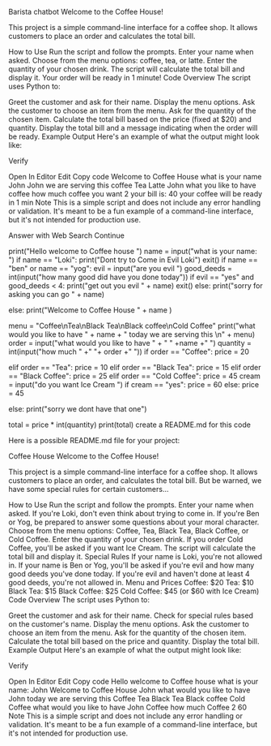 Barista chatbot 
Welcome to the Coffee House!

This project is a simple command-line interface for a coffee shop. It allows customers to place an order and calculates the total bill.

How to Use
Run the script and follow the prompts.
Enter your name when asked.
Choose from the menu options: coffee, tea, or latte.
Enter the quantity of your chosen drink.
The script will calculate the total bill and display it.
Your order will be ready in 1 minute!
Code Overview
The script uses Python to:

Greet the customer and ask for their name.
Display the menu options.
Ask the customer to choose an item from the menu.
Ask for the quantity of the chosen item.
Calculate the total bill based on the price (fixed at $20) and quantity.
Display the total bill and a message indicating when the order will be ready.
Example Output
Here's an example of what the output might look like:


Verify

Open In Editor
Edit
Copy code
Welcome to Coffee House
what is your name
John
John we are serving this 
coffee 
Tea 
Latte
John what you like to have 
coffee
how much coffee you want 
2
your bill is: 40
your coffee will be ready in 1 min
Note
This is a simple script and does not include any error handling or validation. It's meant to be a fun example of a command-line interface, but it's not intended for production use.




Answer with Web Search
Continue

print("Hello welcome to Coffee house ") name = input("what is your name: ") if name == "Loki": print("Dont try to Come in Evil Loki") exit() if name == "ben" or name == "yog": evil = input("are you evil ") good_deeds = int(input("how many good did have you done today")) if evil == "yes" and good_deeds < 4: print("get out you evil " + name) exit() else: print("sorry for asking you can go " + name)

else: print("Welcome to Coffee House " + name )

menu = "Coffee\nTea\nBlack Tea\nBlack coffee\nCold Coffee" print("what would you like to have " + name + " today we are serving this \n" + menu) order = input("what would you like to have " + " " +name +" ") quantity = int(input("how much " +" "+ order +" ")) if order == "Coffee": price = 20

elif order == "Tea": price = 10 elif order == "Black Tea": price = 15 elif order == "Black Coffee": price = 25 elif order == "Cold Coffee": price = 45 cream = input("do you want Ice Cream ") if cream == "yes": price = 60 else: price = 45

else: print("sorry we dont have that one")

total = price * int(quantity) print(total) create a README.md for this code


Here is a possible README.md file for your project:

Coffee House
Welcome to the Coffee House!

This project is a simple command-line interface for a coffee shop. It allows customers to place an order, and calculates the total bill. But be warned, we have some special rules for certain customers...

How to Use
Run the script and follow the prompts.
Enter your name when asked.
If you're Loki, don't even think about trying to come in.
If you're Ben or Yog, be prepared to answer some questions about your moral character.
Choose from the menu options: Coffee, Tea, Black Tea, Black Coffee, or Cold Coffee.
Enter the quantity of your chosen drink.
If you order Cold Coffee, you'll be asked if you want Ice Cream.
The script will calculate the total bill and display it.
Special Rules
If your name is Loki, you're not allowed in.
If your name is Ben or Yog, you'll be asked if you're evil and how many good deeds you've done today. If you're evil and haven't done at least 4 good deeds, you're not allowed in.
Menu and Prices
Coffee: $20
Tea: $10
Black Tea: $15
Black Coffee: $25
Cold Coffee: $45 (or $60 with Ice Cream)
Code Overview
The script uses Python to:

Greet the customer and ask for their name.
Check for special rules based on the customer's name.
Display the menu options.
Ask the customer to choose an item from the menu.
Ask for the quantity of the chosen item.
Calculate the total bill based on the price and quantity.
Display the total bill.
Example Output
Here's an example of what the output might look like:


Verify

Open In Editor
Edit
Copy code
Hello welcome to Coffee house 
what is your name: John
Welcome to Coffee House John
what would you like to have John today we are serving this 
Coffee
Tea
Black Tea
Black coffee
Cold Coffee
what would you like to have John 
Coffee
how much Coffee 
2
60
Note
This is a simple script and does not include any error handling or validation. It's meant to be a fun example of a command-line interface, but it's not intended for production use.
